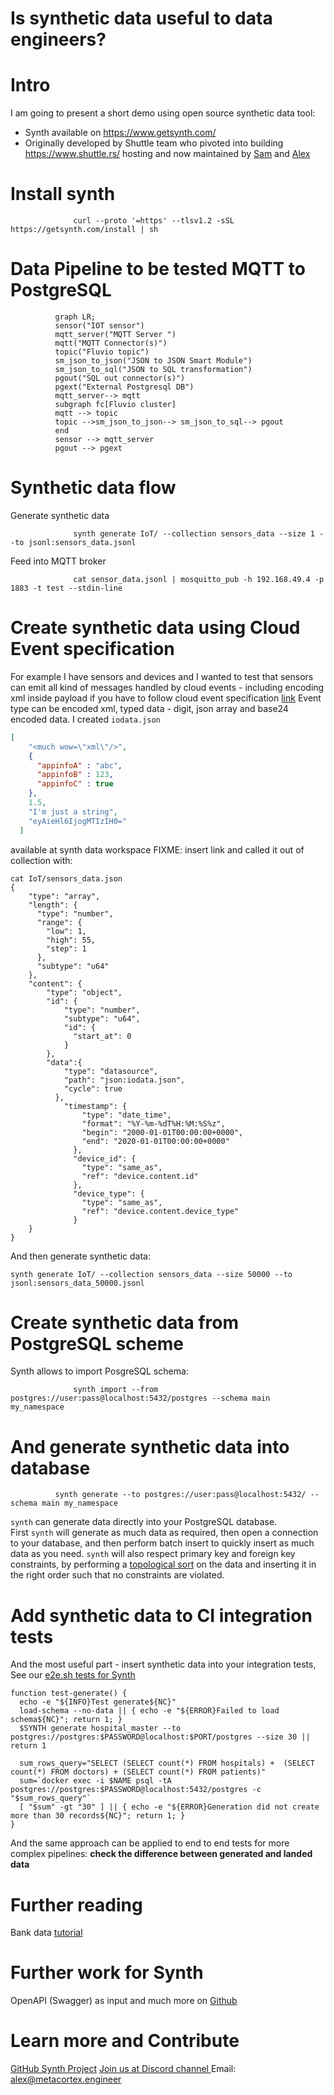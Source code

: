 # Is synthetic data useful to data engineers?

# Intro

I am going to present a short demo using open source synthetic data tool:

* Synth available on https://www.getsynth.com/
* Originally developed by Shuttle team who pivoted into building https://www.shuttle.rs/ hosting and now maintained by [Sam](https://github.com/iamwacko) and [Alex](https://github.com/alexmikhalev/)

# Install synth
```
			  curl --proto '=https' --tlsv1.2 -sSL https://getsynth.com/install | sh
```

# Data Pipeline to be tested MQTT to PostgreSQL

``` mermaid
		  graph LR;
		  sensor("IOT sensor")
		  mqtt_server("MQTT Server ")
		  mqtt("MQTT Connector(s)")
		  topic("Fluvio topic")
		  sm_json_to_json("JSON to JSON Smart Module")
		  sm_json_to_sql("JSON to SQL transformation")
		  pgout("SQL out connector(s)")
		  pgext("External Postgresql DB")
		  mqtt_server--> mqtt
		  subgraph fc[Fluvio cluster]
		  mqtt --> topic
		  topic -->sm_json_to_json--> sm_json_to_sql--> pgout
		  end
		  sensor --> mqtt_server
		  pgout --> pgext
```

# Synthetic data flow
Generate synthetic data
```
			  synth generate IoT/ --collection sensors_data --size 1 --to jsonl:sensors_data.jsonl
```

Feed into MQTT broker

```
			  cat sensor_data.jsonl | mosquitto_pub -h 192.168.49.4 -p 1883 -t test --stdin-line
```

# Create synthetic data using Cloud Event specification
For example I have sensors and devices and I wanted to test that sensors can emit all kind of messages handled by cloud events - including encoding xml inside payload
if you have to follow cloud event specification [link](https://github.com/cloudevents/spec/blob/v1.0.2/cloudevents/spec.md#event-data)
Event type can be encoded xml, typed data - digit, json array and  base24 encoded data.
I created `iodata.json`

``` json
[
    "<much wow=\"xml\"/>",
    {
      "appinfoA" : "abc",
      "appinfoB" : 123,
      "appinfoC" : true
    },
    1.5,
    "I'm just a string",
    "eyAieHl6IjogMTIzIH0="
  ]
```
available at synth data workspace FIXME: insert link
and called it out of collection with:
```
cat IoT/sensors_data.json
{
    "type": "array",
    "length": {
      "type": "number",
      "range": {
        "low": 1,
        "high": 55,
        "step": 1
      },
      "subtype": "u64"
    },
    "content": {
        "type": "object",
        "id": {
            "type": "number",
            "subtype": "u64",
            "id": {
              "start_at": 0
            }
        },
        "data":{
            "type": "datasource",
            "path": "json:iodata.json",
            "cycle": true
          },
            "timestamp": {
                "type": "date_time",
                "format": "%Y-%m-%dT%H:%M:%S%z",
                "begin": "2000-01-01T00:00:00+0000",
                "end": "2020-01-01T00:00:00+0000"
              },
              "device_id": {
                "type": "same_as",
                "ref": "device.content.id"
              },
              "device_type": {
                "type": "same_as",
                "ref": "device.content.device_type"
              }
    }
}
```

And then generate synthetic data:
```
synth generate IoT/ --collection sensors_data --size 50000 --to jsonl:sensors_data_50000.jsonl
```

# Create synthetic data from PostgreSQL scheme

Synth allows to import PosgreSQL schema:
```
			  synth import --from postgres://user:pass@localhost:5432/postgres --schema main my_namespace
```

# And generate synthetic data into database

```
		  synth generate --to postgres://user:pass@localhost:5432/ --schema main my_namespace
```
`synth` can generate data directly into your PostgreSQL database. First `synth` will generate as much data as required, then open a connection to your database, and then perform batch insert to quickly insert as much data as you need.
`synth` will also respect primary key and foreign key constraints, by performing a [topological sort](https://en.wikipedia.org/wiki/Topological_sorting) on the data and inserting it in the right order such that no constraints are violated.

# Add synthetic data to CI integration tests

And the most useful part - insert synthetic data into your integration tests,
See our [e2e.sh tests for Synth](https://github.com/shuttle-hq/synth/blob/14d41a7704f463b28a9d56a230c620d59dde5470/synth/testing_harness/postgres/e2e.sh#L44)

```
function test-generate() {
  echo -e "${INFO}Test generate${NC}"
  load-schema --no-data || { echo -e "${ERROR}Failed to load schema${NC}"; return 1; }
  $SYNTH generate hospital_master --to postgres://postgres:$PASSWORD@localhost:$PORT/postgres --size 30 || return 1

  sum_rows_query="SELECT (SELECT count(*) FROM hospitals) +  (SELECT count(*) FROM doctors) + (SELECT count(*) FROM patients)"
  sum=`docker exec -i $NAME psql -tA postgres://postgres:$PASSWORD@localhost:5432/postgres -c "$sum_rows_query"`
  [ "$sum" -gt "30" ] || { echo -e "${ERROR}Generation did not create more than 30 records${NC}"; return 1; }
}
```

And the same approach can be applied to end to end tests for more complex pipelines: **check the difference between generated and landed data**

# Further reading
Bank data [tutorial](https://www.getsynth.com/docs/examples/bank)

# Further work for Synth
OpenAPI (Swagger) as input and much more on [Github](https://github.com/getsynth/synth)

# Learn more and Contribute
[GitHub Synth Project](https://github.com/getsynth/synth)
[Join us at Discord channel ](https://discord.gg/ANMJyYGHhN)
Email: alex@metacortex.engineer
